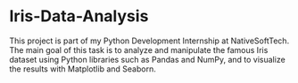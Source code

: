 # Iris-Data-Analysis
This project is part of my Python Development Internship at NativeSoftTech. The main goal of this task is to analyze and manipulate the famous Iris dataset using Python libraries such as Pandas and NumPy, and to visualize the results with Matplotlib and Seaborn.
